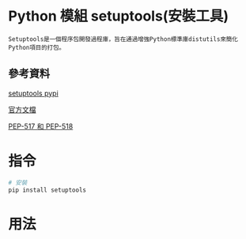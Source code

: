 # Python 模組 setuptools(安裝工具)

```
Setuptools是一個程序包開發過程庫，旨在通過增強Python標準庫distutils來簡化Python項目的打包。
```

## 參考資料

[setuptools pypi](https://pypi.org/project/setuptools/)

[官方文檔](https://setuptools.pypa.io/en/latest/)

[PEP-517 和 PEP-518](https://bernat.tech/posts/pep-517-518/)

# 指令

```bash
# 安裝
pip install setuptools
```

# 用法

```Python
```
